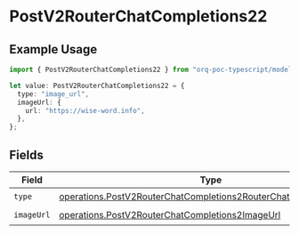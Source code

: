 # PostV2RouterChatCompletions22

## Example Usage

```typescript
import { PostV2RouterChatCompletions22 } from "orq-poc-typescript/models/operations";

let value: PostV2RouterChatCompletions22 = {
  type: "image_url",
  imageUrl: {
    url: "https://wise-word.info",
  },
};
```

## Fields

| Field                                                                                                                                                | Type                                                                                                                                                 | Required                                                                                                                                             | Description                                                                                                                                          |
| ---------------------------------------------------------------------------------------------------------------------------------------------------- | ---------------------------------------------------------------------------------------------------------------------------------------------------- | ---------------------------------------------------------------------------------------------------------------------------------------------------- | ---------------------------------------------------------------------------------------------------------------------------------------------------- |
| `type`                                                                                                                                               | [operations.PostV2RouterChatCompletions2RouterChatCompletionsType](../../models/operations/postv2routerchatcompletions2routerchatcompletionstype.md) | :heavy_check_mark:                                                                                                                                   | N/A                                                                                                                                                  |
| `imageUrl`                                                                                                                                           | [operations.PostV2RouterChatCompletions2ImageUrl](../../models/operations/postv2routerchatcompletions2imageurl.md)                                   | :heavy_check_mark:                                                                                                                                   | N/A                                                                                                                                                  |